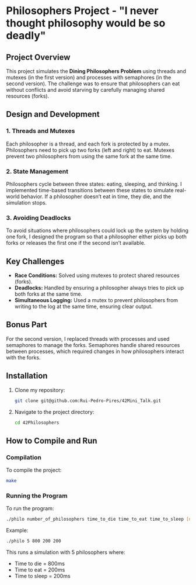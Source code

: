 # Philosophers Project - "I never thought philosophy would be so deadly"

## Project Overview
This project simulates the **Dining Philosophers Problem** using threads and mutexes (in the first version) and processes with semaphores (in the second version). The challenge was to ensure that philosophers can eat without conflicts and avoid starving by carefully managing shared resources (forks).

## Design and Development
### 1. **Threads and Mutexes**
Each philosopher is a thread, and each fork is protected by a mutex. Philosophers need to pick up two forks (left and right) to eat. Mutexes prevent two philosophers from using the same fork at the same time.

### 2. **State Management**
Philosophers cycle between three states: eating, sleeping, and thinking. I implemented time-based transitions between these states to simulate real-world behavior. If a philosopher doesn’t eat in time, they die, and the simulation stops.

### 3. **Avoiding Deadlocks**
To avoid situations where philosophers could lock up the system by holding one fork, I designed the program so that a philosopher either picks up both forks or releases the first one if the second isn’t available.

## Key Challenges
- **Race Conditions:** Solved using mutexes to protect shared resources (forks).
- **Deadlocks:** Handled by ensuring a philosopher always tries to pick up both forks at the same time.
- **Simultaneous Logging:** Used a mutex to prevent philosophers from writing to the log at the same time, ensuring clear output.

## Bonus Part
For the second version, I replaced threads with processes and used semaphores to manage the forks. Semaphores handle shared resources between processes, which required changes in how philosophers interact with the forks.

## Installation
1. Clone my repository:
   ```bash
   git clone git@github.com:Rui-Pedro-Pires/42Mini_Talk.git
   ```
2. Navigate to the project directory:
   ```bash
   cd 42Philosophers
   ```

## How to Compile and Run

### Compilation
To compile the project:
```bash
make
```

### Running the Program
To run the program:
```bash
./philo number_of_philosophers time_to_die time_to_eat time_to_sleep [number_of_times_each_philosopher_must_eat]
```

Example:
```bash
./philo 5 800 200 200
```

This runs a simulation with 5 philosophers where:
- Time to die = 800ms
- Time to eat = 200ms
- Time to sleep = 200ms
